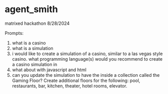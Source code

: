 # agent_smith
matrixed hackathon 8/28/2024

Prompts:
1. what is a casino
2. what is a simulation
3. i would like to create a simulation of a casino, similar to a las vegas style casino. what programming language(s) would you recommend to create a casino simulation in
4. what about with javascript and html
5. can you update the simulation to have the inside a collection called the Gaming Floor? Create additional floors for the following: pool, restaurants, bar, kitchen, theater, hotel rooms, elevator.